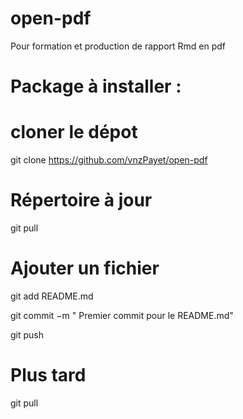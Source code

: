 # open-pdf

Pour formation et production de rapport Rmd en pdf

# Package à installer :

# cloner le dépot

git clone https://github.com/vnzPayet/open-pdf

# Répertoire à jour

git pull

# Ajouter un fichier
git add README.md

git commit −m " Premier commit pour le README.md"

git push

# Plus tard

git pull
